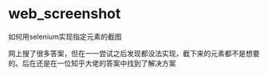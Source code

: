 # web_screenshot
如何用selenium实现指定元素的截图

网上搜了很多答案，但在一一尝试之后发现都没法实现，截下来的元素都不是想要的。后在还是在一位知乎大佬的答案中找到了解决方案

